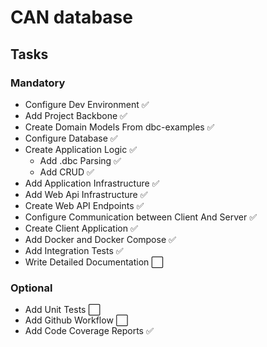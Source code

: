 # CAN database

## Tasks

### Mandatory

- Configure Dev Environment ✅
- Add Project Backbone ✅
- Create Domain Models From dbc-examples ✅
- Configure Database ✅
- Create Application Logic ✅
  - Add .dbc Parsing ✅
  - Add CRUD ✅
- Add Application Infrastructure ✅
- Add Web Api Infrastructure ✅
- Create Web API Endpoints ✅
- Configure Communication between Client And Server ✅
- Create Client Application ✅
- Add Docker and Docker Compose ✅
- Add Integration Tests ✅
- Write Detailed Documentation ⬜️

### Optional

- Add Unit Tests ⬜️
- Add Github Workflow ⬜️
- Add Code Coverage Reports ✅
